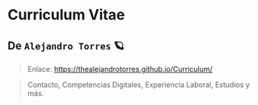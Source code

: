 # Curriculum Vitae

## De `Alejandro Torres` 🪐

> Enlace: https://thealejandrotorres.github.io/Curriculum/

> Contacto, Competencias Digitales, Experiencia Laboral, Estudios y más.
